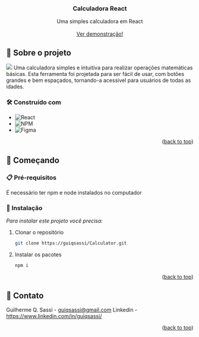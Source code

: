 <!-- Improved compatibility of back to top link: See: https://github.com/othneildrew/Best-README-Template/pull/73 -->
<a id="readme-top"></a>


<!-- PROJECT LOGO -->
<br />
<div align="center">


  <h3 align="center">Calculadora React</h3>

  <p align="center">
    Uma simples calculadora em React
    <br />
    <br />
    <a href="calculator-guiqsassi.vercel.app">Ver demonstração!</a>
  </p>
</div>


<!-- ABOUT THE PROJECT -->
## 📌 Sobre o projeto
<img src="https://media.discordapp.net/attachments/857222932363608067/1258191583925506078/image.png?ex=668725b9&is=6685d439&hm=060d1c4fa2053281fde9638786643ce7c526d03536de81e3871086224ee4111f&=&format=webp&quality=lossless&width=550&height=276"/>
  Uma calculadora simples e intuitiva para realizar operações matemáticas básicas. Esta ferramenta foi projetada para ser fácil de usar, com botões grandes e bem espaçados, tornando-a acessível para usuários de todas as idades.



### 🛠️ Construído com

* ![React](https://img.shields.io/badge/react-%2320232a.svg?style=for-the-badge&logo=react&logoColor=%2361DAFB)
* ![NPM](https://img.shields.io/badge/NPM-%23CB3837.svg?style=for-the-badge&logo=npm&logoColor=white)
* ![Figma](https://img.shields.io/badge/figma-%23F24E1E.svg?style=for-the-badge&logo=figma&logoColor=white)

<p align="right">(<a href="#readme-top">back to top</a>)</p>



<!-- GETTING STARTED -->
## 🚀 Começando

### 📋 Pré-requisitos

  É necessário ter npm e node instalados no computador

### 🔧 Instalação

_Para instalar este projeto você precisa:_

1. Clonar o repositório
   ```sh
   git clone https://guiqsassi/Calculator.git
   ```
2. Instalar os pacotes
   ```sh
   npm i 
   ```

<p align="right">(<a href="#readme-top">back to top</a>)</p>




<!-- CONTACT -->
## 💬 Contato

Guilherme Q. Sassi - guiqsassi@gmail.com
Linkedin - https://www.linkedin.com/in/guiqsassi/

<p align="right">(<a href="#readme-top">back to top</a>)</p>


